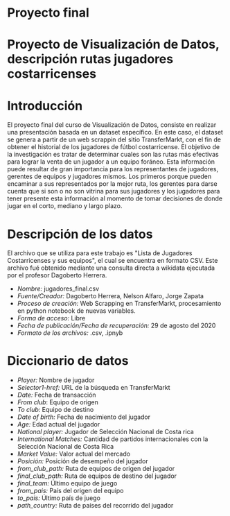 # Proyecto final


# Proyecto de Visualización de Datos, descripción rutas jugadores costarricenses

# Introducción

El proyecto final del curso de Visualización de Datos, consiste en realizar una presentación basada en un dataset específico. En este caso, el dataset se genera a partir de un web scrappin del sitio TransferMarkt, con el fin de obtener el historial de los jugadores de fútbol costarricense. El objetivo de la investigación es tratar de determinar cuales son las rutas más efectivas para lograr la venta de un jugador a un equipo foráneo. Esta información puede resultar de gran importancia para los representantes de jugadores, gerentes de equipos y jugadores mismos. Los primeros porque pueden encaminar a sus representados por la mejor ruta, los gerentes para darse cuenta que si son o no son vitrina para sus jugadores y los jugadores para tener presente esta información al momento de tomar decisiones de donde jugar en el corto, mediano y largo plazo.

# Descripción de los datos

El archivo que se utiliza para este trabajo es "Lista de Jugadores Costarricenses y sus equipos", el cual se encuentra en formato CSV. Este archivo fué obtenido mediante una consulta directa a wikidata ejecutada por el profesor Dagoberto Herrera. 


- *Nombre:* jugadores_final.csv
- *Fuente/Creador:* Dagoberto Herrera, Nelson Alfaro, Jorge Zapata
- *Proceso de creación:* Web Scrapping en TransferMarkt, procesamiento en python notebook de nuevas variables.
- *Forma de acceso:* Libre
- *Fecha de publicación/Fecha de recuperación:* 29 de agosto del 2020
- *Formato de los archivos:* .csv, .ipnyb


# Diccionario de datos

- *Player:* Nombre de jugador
- *Selector1-href:* URL de la búsqueda en TransferMarkt
- *Date:* Fecha de transacción
- *From club*: Equipo de origen
- *To club:* Equipo de destino
- *Date of birth:* Fecha de nacimiento del jugador
- *Age:* Edad actual del jugador
- *National player:* Jugador de Selección Nacional de Costa rica
- *International Matches:* Cantidad de partidos internacionales con la Selección Nacional de Costa Rica
- *Market Value:* Valor actual del mercado
- *Posición:* Posición de desempeño del jugador
- *from_club_path:* Ruta de equipos de origen del jugador
- *final_club_path:* Ruta de equipos de destino del jugador
- *final_team:* Último equipo de juego
- *from_pais:* País del origen del equipo
- *to_pais:* Último país de juego
- *path_country:* Ruta de países del recorrido del jugador